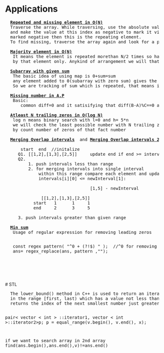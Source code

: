 # Applications
  <pre>
  <b><a href="https://github.com/teja963/DSA_All_Models/blob/master/Searching%20Sorting/6.%20Repeat%20and%20missing.cpp">Repeated and missing element in O(N)</a></b>
  Traverse the array. While traversing, use the absolute value of every element as an index
  and make the value at this index as negative to mark it visited. If something is already
  marked negative then this is the repeating element.
  To find missing, traverse the array again and look for a positive value.
  
  <b><a href="https://github.com/teja963/DSA_All_Models/blob/master/Searching%20Sorting/7.%20Majority%20element.cpp">Majority element in O(N)</a></b>
   It means the element is repeated morethan N/2 times so half of the array is occupied
   by that element only. Anykind of arrangement we will that element in atmost 1 
   
  <b><a href="https://github.com/teja963/DSA_All_Models/blob/master/Searching%20Sorting/14.%20count%20num%20of%20subarray%20with%20given%20sum.cpp">Subarray with given sum</a></b>
   The basic idea of using map is 0+sum=sum
   any element added to 0(subarray with zero sum) gives the same sum
   So we are tracking of sum which is repeated, that means it contain zero sum
   
  <b><a href="https://github.com/teja963/DSA_All_Models/blob/master/Searching%20Sorting/15.%20missing%20num%20ap.cpp">Missing number in A.P</a></b>
   Basic:
      common diff=0 and it satisifying that diff(B-A)%C==0 and divisiblity(B-A)/C>=0
      
  <b><a href="https://github.com/teja963/DSA_All_Models/blob/master/Searching%20Sorting/16.%20atleast%20trailing%20zeros.cpp">Atleast N trailing zeros in O(log N)</a></b>
   log n means binary search with l=0 and h= 5*n
   we will check the least possible number with N trailing zeros,
   by count number of zeros of that fact number 
   
  <b><a href="https://github.com/teja963/DSA_All_Models/blob/master/Searching%20Sorting/17.%20merging%20overlap%20intervals.cpp">Merging Overlap intervals</a></b>  and <b><a href="https://github.com/teja963/DSA_All_Models/blob/master/Searching%20Sorting/18.%20Merging%20overlap%20intervals%202.cpp">Merging Overlap intervals 2</a></b>
     
      start  end  //initalize   
     Q1. [[1,2],[1,3],[2,5]]     update end if end >= intervals[i][0]  //merging intervals case
     Q2. 
         1. push intervals less than range
         2. for merging intervals into single interval 
             within this range compare each element and update( initialzing start,end = newInterval)
             intervals[i][0] <= newInterval[1]:
             
		                         [1,5] - newInterval
		      
		      [[1,2],[1,3],[2,5]]
	       start   1      1     1 
	       end     2      3     5
	       
	 3. push intervals greater than given range
         
  <b><a href="https://github.com/teja963/DSA_All_Models/blob/master/Searching%20Sorting/20.%20Min%20sum.cpp">Min sum</a></b>
   Usage of regular expression for removing leading zeros
   <pre>
   const regex pattern( "^0 + (?!$) " );  //^0 for removing leading zeros , (?!) for non-neg , $ for ending of string
   ans= regex_replace(ans, pattern ,"");
   </pre>    
  </pre>
# STL
  <pre>
  The lower_bound() method in C++ is used to return an iterator pointing to the first element
  in the range [first, last) which has a value not less than val. This means that the function 
  returns the index of the next smallest number just greater than or equal to that number.
  
  pair< vector < int > ::iterator1, vector < int >::iterator2>p;
  p = equal_range(v.begin(), v.end(), x);
  
  if we want to search array in 2nd array
  find(ans.begin(),ans.end(),v)!=ans.end()
  </pre>
